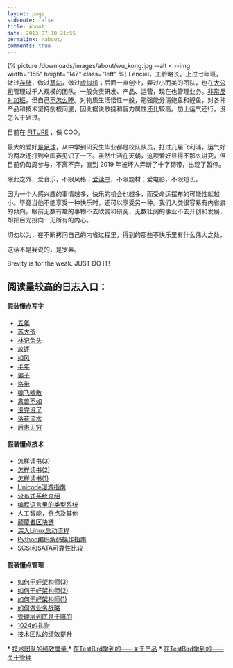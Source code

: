 ```yaml
---
layout: page
sidenote: false
title: About
date: 2013-07-10 21:55
permalink: /about/
comments: true
---
```


{% picture /downloads/images/about/wu_kong.jpg --alt < --img width="155" height="147" class="left" %}
Lenciel，工龄略长。上过七年班，做过[存储](https://www.ibm.com/storage)，做过[基站](https://www.ericsson.com/)，做过[虚拟机](http://www.myriadgroup.com/)；后面一直创业，弄过小而美的团队，也在[大公司](https://baike.baidu.com/item/%E6%BB%A1%E5%B8%AE%E9%9B%86%E5%9B%A2/24525545?fr=aladdin)管理过千人规模的团队。一般负责研发、产品、运营，现在也管理业务。[非常反对加班](https://www.sohu.com/a/311607781_256833)，但自己[不怎么睡](/2022/04/how-much-sleep-is-good-enough/)。对物质生活悟性一般，勉强能分清鲍鱼和鲤鱼，对各种产品和技术坚持刨根问底，因此据说敏捷和智力属性还比较高。加上运气还行，没怎么干砸过。

目前在 [FITURE](https://www.fiture.com/cn/) ，做 COO。

最大的爱好[是足球](/2017/05/back-to-zju-2/)，从中学到研究生毕业都是校队队员，打过几届飞利浦，运气好的两次还打到全国赛见识了一下。虽然生活在天朝，这项爱好显得不那么讲究，但目前仍每周参与，不离不弃，直到 2019 年被坏人弄断了十字韧带，出现了暂停。

除此之外，爱音乐，不限风格；[爱读书](/docs/reading-list/)，不限题材；爱电影，不限短长。

因为一个人感兴趣的事情越多，快乐的机会也越多，而受命运摆布的可能性就越小。毕竟当他不能享受一种快乐时，还可以享受另一种。我们人类很容易有内省癖的倾向，眼前无数有趣的事物不去欣赏和研究，无数壮阔的事业不去开创和发展，却把目光投向一无所有的内心。

切勿以为，在不断拷问自己的内省过程里，得到的那些不快乐里有什么伟大之处。

这话不是我说的，是罗素。

Brevity is for the weak. JUST DO IT!

## 阅读量较高的日志入口：

#### **假装懂点写字**

*   <a href="/2020/03/five-years/" target="_blank">五年</a>
*   <a href="/2017/03/tale-of-an-old-man/" target="_blank">苏大爷</a>
*   <a href="/2019/11/hello-hello/" target="_blank">林记兔头</a>
*   <a href="/2021/09/cheer-me-up/" target="_blank">放逐</a>
*   <a href="/2021/07/like-a-wind/" target="_blank">如风</a>
*   <a href="/2010/03/half-a-year/" target="_blank">半年</a>
*   <a href="/2008/10/the-cheator/" target="_blank">骗子</a>
*   <a href="/2010/05/luo-dai-tour/" target="_blank">洛带</a>
*   <a href="/2008/10/memo-of-the-old-man/" target="_blank">魂飞魄散</a>
*   <a href="/2008/06/weng-an/" target="_blank">禽兽不如</a>
*   <a href="/2009/08/the-rain-stopped/" target="_blank">没完没了</a>
*   <a href="/2008/05/forget-everything/" target="_blank">落花流水</a>
*   <a href="/2008/07/write-no-letter/" target="_blank">后患无穷</a>

#### **假装懂点技术**

*   <a title="怎样读书(3)" href="https://lenciel.com/2020/02/how-to-read-the-books-part-3/" target="_blank">怎样读书(3)</a>
*   <a title="怎样读书(2)" href="https://lenciel.com/2020/02/how-to-read-the-books-part-2/" target="_blank">怎样读书(2)</a>
*   <a title="怎样读书(1)" href="https://lenciel.com/2020/02/how-to-read-the-books-part-1/" target="_blank">怎样读书(1)</a>
*   <a title="Unicode漫游指南" href="https://lenciel.com/docs/unicode-complete/" target="_blank">Unicode漫游指南</a>
*   <a title="分布式系统介绍" href="https://lenciel.com/2018/04/distributed-system-introduction/" target="_blank">分布式系统介绍</a>
*   <a href="https://lenciel.com/2016/09/types-in-programming-languages/" target="_blank">编程语言里的类型系统</a>
*   <a href="https://lenciel.com/2016/03/alphago-and-ai/" target="_blank">人工智能，奇点及其他</a>
*   <a href="https://lenciel.com/2018/01/blockchain-myth/" target="_blank">颠覆者区块链</a>
*   <a href="/docs/dive-into-linux-boot/" target="_blank">深入Linux启动流程</a>
*   <a href="https://lenciel.com/docs/unicode-in-python/" target="_blank">Python编码解码操作指南</a>
*   <a href="https://lenciel.com/docs/scsi-sata-reliability" target="_blank">SCSI和SATA可靠性比较</a>

#### **假装懂点管理**

*   <a href="/2021/03/how-to-work-as-an-architect-3/" target="_blank">如何干好架构师(3)</a>
*   <a href="/2021/03/how-to-work-as-an-architect-2/" target="_blank">如何干好架构师(2)</a>
*   <a href="/2021/02/how-to-work-as-an-architect-1/" target="_blank">如何干好架构师(1)</a>
*   <a href="https://lenciel.com/2020/03/how-to-write-business-strategy/" target="_blank">如何做业务战略</a>
*   <a href="https://lenciel.com/2020/03/what-do-you-do-as-an-executive/" target="_blank">管理层到底是干嘛的</a>
*   <a href="https://lenciel.com/2019/10/how-to-treat-your-30-years-career-as-a-product/" target="_blank">1024的礼物</a>
*   <a href="/2018/08/how-to-improve-tech-organization-performance/" target="_blank">技术团队的绩效提升
</a>
*   <a href="/2018/08/how-to-measure-tech-organization-performance/" target="_blank">技术团队的绩效度量
</a>
*   <a href="https://lenciel.com/2016/10/product-things-i-learned-at-testbird/" target="_blank">在TestBird学到的——关于产品</a>
*   <a href="https://lenciel.com/2016/10/management-things-i-learned-at-testbird/" target="_blank">在TestBird学到的——关于管理</a>

 [3]: https://lenciel.com/2010/03/half-a-year/
 [4]: https://lenciel.com/2008/10/the-cheator/
 [5]: https://lenciel.com/2010/05/luo-dai-tour/
 [6]: https://lenciel.com/2008/10/memo-of-the-old-man/
 [7]: https://lenciel.com/2008/06/weng-an/
 [8]: https://lenciel.com/docs/dive-into-linux-boot/
